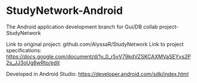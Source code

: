 # StudyNetwork-Android
The Android application development branch for Gui/DB collab project- StudyNetwork

Link to original project: github.com/AlyssaR/StudyNetwork
Link to project specifications: https://docs.google.com/document/d/1y_0_r5vV79kdVZSKCAXMVaSEYvs2P2s_JJ3oUg8wRto/edit

Developed in Android Studio: https://developer.android.com/sdk/index.html

